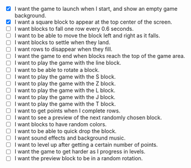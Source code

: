 - [x] I want the game to launch when I start, and show an empty game background.
- [x] I want a square block to appear at the top center of the screen.
- [ ] I want blocks to fall one row every 0.6 seconds.
- [ ] I want to be able to move the block left and right as it falls.
- [ ] I want blocks to settle when they land.
- [ ] I want rows to disappear when they fill.
- [ ] I want the game to end when blocks reach the top of the game area.
- [ ] I want to play the game with the line block.
- [ ] I want to be able to rotate a block.
- [ ] I want to play the game with the S block.
- [ ] I want to play the game with the Z block.
- [ ] I want to play the game with the L block.
- [ ] I want to play the game with the J block.
- [ ] I want to play the game with the T block.
- [ ] I want to get points when I complete rows.
- [ ] I want to see a preview of the next randomly chosen block.
- [ ] I want blocks to have random colors.
- [ ] I want to be able to quick drop the block.
- [ ] I want sound effects and background music.
- [ ] I want to level up after getting a certain number of points.
- [ ] I want the game to get harder as I progress in levels.
- [ ] I want the preview block to be in a random rotation.
